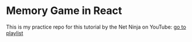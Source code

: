 # Memory Game in React

This is my practice repo for this tutorial by the Net Ninja on YouTube: [go to playlist](https://www.youtube.com/playlist?list=PL4cUxeGkcC9iQ7g2eoNXHCJBBBz40S_Lm)
